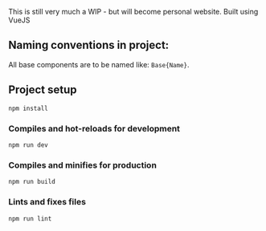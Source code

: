 This is still very much a WIP - but will become personal website.
Built using VueJS

## Naming conventions in project:

All base components are to be named like: `Base{Name}`.

## Project setup

```
npm install
```

### Compiles and hot-reloads for development

```
npm run dev
```

### Compiles and minifies for production

```
npm run build
```

### Lints and fixes files

```
npm run lint
```
